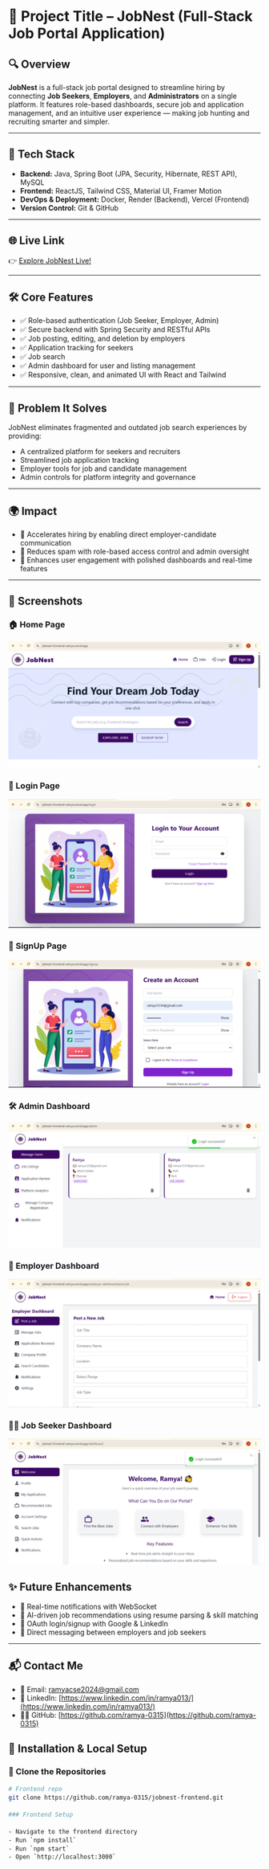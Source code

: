 # 📌 Project Title – JobNest (Full-Stack Job Portal Application)

## 🔍 Overview
**JobNest** is a full-stack job portal designed to streamline hiring by connecting **Job Seekers**, **Employers**, and **Administrators** on a single platform. It features role-based dashboards, secure job and application management, and an intuitive user experience — making job hunting and recruiting smarter and simpler.

---

## 🚀 Tech Stack

- **Backend:** Java, Spring Boot (JPA, Security, Hibernate, REST API), MySQL
- **Frontend:** ReactJS, Tailwind CSS, Material UI, Framer Motion
- **DevOps & Deployment:** Docker, Render (Backend), Vercel (Frontend)
- **Version Control:** Git & GitHub

---

## 🌐 Live Link

👉 [Explore JobNest Live!](https://jobnest-frontend-ramya.vercel.app/)

---

## 🛠 Core Features

- ✅ Role-based authentication (Job Seeker, Employer, Admin)
- ✅ Secure backend with Spring Security and RESTful APIs
- ✅ Job posting, editing, and deletion by employers
- ✅ Application tracking for seekers
- ✅ Job search 
- ✅ Admin dashboard for user and listing management
- ✅ Responsive, clean, and animated UI with React and Tailwind

---

## 🧠 Problem It Solves

JobNest eliminates fragmented and outdated job search experiences by providing:

- A centralized platform for seekers and recruiters
- Streamlined job application tracking
- Employer tools for job and candidate management
- Admin controls for platform integrity and governance

---

## 🌍 Impact

- 🚀 Accelerates hiring by enabling direct employer-candidate communication
- 🧩 Reduces spam with role-based access control and admin oversight
- 🔄 Enhances user engagement with polished dashboards and real-time features

---
## 📸 Screenshots

### 🏠 Home Page
![Home Page](./screenshots/homepage.png)

### 🔐 Login Page
![Login Page](./screenshots/login.png)

### 📝 SignUp Page
![SignUp Page](./screenshots/signup.png)

### 🛠 Admin Dashboard
![Admin Dashboard](./screenshots/admin-dashboard.png)

### 🏢 Employer Dashboard
![Employer Dashboard](./screenshots/employer-dashboard.png)


### 👨‍💼 Job Seeker Dashboard
![Job Seeker Dashboard](./screenshots/jobseeker-dashboard.png)

## ✨ Future Enhancements

- 🔔 Real-time notifications with WebSocket  
- 🤖 AI-driven job recommendations using resume parsing & skill matching  
- 🔐 OAuth login/signup with Google & LinkedIn  
- 💬 Direct messaging between employers and job seekers  
---
## 📬 Contact Me

- 📧 Email: [ramyacse2024@gmail.com](mailto:ramyacse2024@gmail.com)  
- 💼 LinkedIn: [https://www.linkedin.com/in/ramya013/](https://www.linkedin.com/in/ramya013/)  
- 👩‍💻 GitHub: [https://github.com/ramya-0315](https://github.com/ramya-0315)

## 🔧 Installation & Local Setup

### 📁 Clone the Repositories

```bash
# Frontend repo
git clone https://github.com/ramya-0315/jobnest-frontend.git

### Frontend Setup

- Navigate to the frontend directory  
- Run `npm install`  
- Run `npm start`  
- Open `http://localhost:3000`


